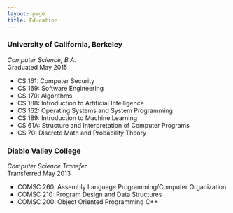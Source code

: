 ```yaml
---
layout: page
title: Education
---
```


### University of California, Berkeley
*Computer Science, B.A.*<br />
Graduated May 2015

* CS 161: Computer Security
* CS 169: Software Engineering
* CS 170: Algorithms
* CS 188: Introduction to Artificial Intelligence
* CS 162: Operating Systems and System Programming
* CS 189: Introduction to Machine Learning
* CS 61A: Structure and Interpretation of Computer Programs
* CS 70: Discrete Math and Probability Theory

### Diablo Valley College
*Computer Science Transfer*<br />
Transferred May 2013

* COMSC 260: Assembly Language Programming/Computer Organization
* COMSC 210: Program Design and Data Structures
* COMSC 200: Object Oriented Programming C++
